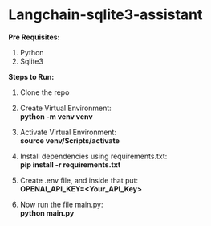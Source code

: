 # Langchain-sqlite3-assistant

**Pre Requisites:**
1. Python
2. Sqlite3


**Steps to Run:**

1. Clone the repo
2. Create Virtual Environment:<br>
   **python -m venv venv**

3. Activate Virtual Environment:<br>
   **source venv/Scripts/activate**

4. Install dependencies using requirements.txt:<br>
   **pip install -r requirements.txt**

5. Create .env file, and inside that put:<br>
    **OPENAI_API_KEY=<Your_API_Key>**
   
6. Now run the file main.py:<br>
    **python main.py**


